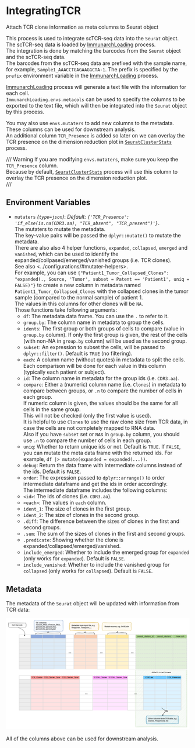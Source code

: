 # IntegratingTCR

Attach TCR clone information as meta columns to Seurat object

This process is used to integrate scTCR-seq data into the `Seurat` object.<br />
The scTCR-seq data is loaded by [ImmunarchLoading](./ImmunarchLoading.md) process.<br />
The integration is done by matching the barcodes from the `Seurat` object and
the scTCR-seq data.<br />
The barcodes from the scTCR-seq data are prefixed with the sample name,
for example, `Sample1_AAACCTGAGAAGGCTA-1`. The prefix is specified by the `prefix`
environment variable in the [ImmunarchLoading](./ImmunarchLoading.md) process.<br />

[ImmunarchLoading](./ImmunarchLoading.md) process will generate a text file with
the information for each cell.<br />
`ImmunarchLoading.envs.metacols` can be used to specify the columns to be exported
to the text file, which will then be integrated into the `Seurat` object
by this process.<br />

You may also use `envs.mutaters` to add new columns to the metadata.<br />
These columns can be used for downstream analysis.<br />
An additional column `TCR_Presence` is added so later on we can overlay the
TCR presence on the dimension reduction plot in
[`SeuratClusterStats`](./SeuratClusterStats.md) process.<br />

/// Warning
If you are modifying `envs.mutaters`, make sure you keep the `TCR_Presence` column.<br />
Because by default, [`SeuratClusterStats`](./SeuratClusterStats.md) process will
use this column to overlay the TCR presence on the dimension reduction plot.<br />
///


## Environment Variables

- `mutaters` *(`type=json`)*: *Default: `{'TCR_Presence': 'if_else(is.na(CDR3.aa), "TCR_absent", "TCR_present")'}`*. <br />
    The mutaters to mutate the metadata.<br />
    The key-value pairs will be passed the `dplyr::mutate()` to mutate the metadata.<br />
    There are also also 4 helper functions, `expanded`, `collapsed`, `emerged` and `vanished`,
    which can be used to identify the expanded/collpased/emerged/vanished groups (i.e. TCR clones).<br />
    See also <../configurations/#mutater-helpers>.<br />
    For example, you can use
    `{"Patient1_Tumor_Collapsed_Clones": "expanded(., Source, 'Tumor', subset = Patent == 'Patient1', uniq = FALSE)"}`
    to create a new column in metadata named `Patient1_Tumor_Collapsed_Clones`
    with the collapsed clones in the tumor sample (compared to the normal sample) of patient 1.<br />
    The values in this columns for other clones will be `NA`.<br />
    Those functions take following arguments:<br />
    * `df`: The metadata data frame. You can use the `.` to refer to it.<br />
    * `group.by`: The column name in metadata to group the cells.<br />
    * `idents`: The first group or both groups of cells to compare (value in `group.by` column). If only the first group is given, the rest of the cells (with non-NA in `group.by` column) will be used as the second group.<br />
    * `subset`: An expression to subset the cells, will be passed to `dplyr::filter()`. Default is `TRUE` (no filtering).<br />
    * `each`: A column name (without quotes) in metadata to split the cells.<br />
    Each comparison will be done for each value in this column (typically each patient or subject).<br />
    * `id`: The column name in metadata for the group ids (i.e. `CDR3.aa`).<br />
    * `compare`: Either a (numeric) column name (i.e. `Clones`) in metadata to compare between groups, or `.n` to compare the number of cells in each group.<br />
    If numeric column is given, the values should be the same for all cells in the same group.<br />
    This will not be checked (only the first value is used).<br />
    It is helpful to use `Clones` to use the raw clone size from TCR data, in case the cells are not completely mapped to RNA data.<br />
    Also if you have `subset` set or `NA`s in `group.by` column, you should use `.n` to compare the number of cells in each group.<br />
    * `uniq`: Whether to return unique ids or not. Default is `TRUE`. If `FALSE`, you can mutate the meta data frame with the returned ids. For example, `df |> mutate(expanded = expanded(...))`.<br />
    * `debug`: Return the data frame with intermediate columns instead of the ids. Default is `FALSE`.<br />
    * `order`: The expression passed to `dplyr::arrange()` to order intermediate dataframe and get the ids in order accordingly.<br />
    The intermediate dataframe includes the following columns:<br />
    * `<id>`: The ids of clones (i.e. `CDR3.aa`).<br />
    * `<each>`: The values in `each` column.<br />
    * `ident_1`: The size of clones in the first group.<br />
    * `ident_2`: The size of clones in the second group.<br />
    * `.diff`: The difference between the sizes of clones in the first and second groups.<br />
    * `.sum`: The sum of the sizes of clones in the first and second groups.<br />
    * `.predicate`: Showing whether the clone is expanded/collapsed/emerged/vanished.<br />
    * `include_emerged`: Whether to include the emerged group for `expanded` (only works for `expanded`). Default is `FALSE`.<br />
    * `include_vanished`: Whether to include the vanished group for `collapsed` (only works for `collapsed`). Default is `FALSE`.<br />

## Metadata

The metadata of the `Seurat` object will be updated with information from TCR
data:<br />

![IntegratingTCR-metadata](../processes/images/IntegratingTCR-metadata.png)

All of the columns above can be used for downstream analysis.<br />

